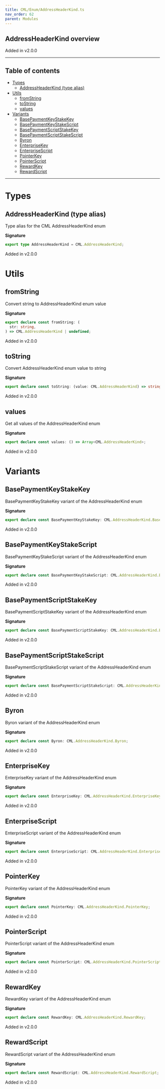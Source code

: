 ```yaml
---
title: CML/Enum/AddressHeaderKind.ts
nav_order: 62
parent: Modules
---
```


## AddressHeaderKind overview

Added in v2.0.0

---

<h2 class="text-delta">Table of contents</h2>

- [Types](#types)
  - [AddressHeaderKind (type alias)](#addressheaderkind-type-alias)
- [Utils](#utils)
  - [fromString](#fromstring)
  - [toString](#tostring)
  - [values](#values)
- [Variants](#variants)
  - [BasePaymentKeyStakeKey](#basepaymentkeystakekey)
  - [BasePaymentKeyStakeScript](#basepaymentkeystakescript)
  - [BasePaymentScriptStakeKey](#basepaymentscriptstakekey)
  - [BasePaymentScriptStakeScript](#basepaymentscriptstakescript)
  - [Byron](#byron)
  - [EnterpriseKey](#enterprisekey)
  - [EnterpriseScript](#enterprisescript)
  - [PointerKey](#pointerkey)
  - [PointerScript](#pointerscript)
  - [RewardKey](#rewardkey)
  - [RewardScript](#rewardscript)

---

# Types

## AddressHeaderKind (type alias)

Type alias for the CML AddressHeaderKind enum

**Signature**

```ts
export type AddressHeaderKind = CML.AddressHeaderKind;
```

Added in v2.0.0

# Utils

## fromString

Convert string to AddressHeaderKind enum value

**Signature**

```ts
export declare const fromString: (
  str: string,
) => CML.AddressHeaderKind | undefined;
```

Added in v2.0.0

## toString

Convert AddressHeaderKind enum value to string

**Signature**

```ts
export declare const toString: (value: CML.AddressHeaderKind) => string;
```

Added in v2.0.0

## values

Get all values of the AddressHeaderKind enum

**Signature**

```ts
export declare const values: () => Array<CML.AddressHeaderKind>;
```

Added in v2.0.0

# Variants

## BasePaymentKeyStakeKey

BasePaymentKeyStakeKey variant of the AddressHeaderKind enum

**Signature**

```ts
export declare const BasePaymentKeyStakeKey: CML.AddressHeaderKind.BasePaymentKeyStakeKey;
```

Added in v2.0.0

## BasePaymentKeyStakeScript

BasePaymentKeyStakeScript variant of the AddressHeaderKind enum

**Signature**

```ts
export declare const BasePaymentKeyStakeScript: CML.AddressHeaderKind.BasePaymentKeyStakeScript;
```

Added in v2.0.0

## BasePaymentScriptStakeKey

BasePaymentScriptStakeKey variant of the AddressHeaderKind enum

**Signature**

```ts
export declare const BasePaymentScriptStakeKey: CML.AddressHeaderKind.BasePaymentScriptStakeKey;
```

Added in v2.0.0

## BasePaymentScriptStakeScript

BasePaymentScriptStakeScript variant of the AddressHeaderKind enum

**Signature**

```ts
export declare const BasePaymentScriptStakeScript: CML.AddressHeaderKind.BasePaymentScriptStakeScript;
```

Added in v2.0.0

## Byron

Byron variant of the AddressHeaderKind enum

**Signature**

```ts
export declare const Byron: CML.AddressHeaderKind.Byron;
```

Added in v2.0.0

## EnterpriseKey

EnterpriseKey variant of the AddressHeaderKind enum

**Signature**

```ts
export declare const EnterpriseKey: CML.AddressHeaderKind.EnterpriseKey;
```

Added in v2.0.0

## EnterpriseScript

EnterpriseScript variant of the AddressHeaderKind enum

**Signature**

```ts
export declare const EnterpriseScript: CML.AddressHeaderKind.EnterpriseScript;
```

Added in v2.0.0

## PointerKey

PointerKey variant of the AddressHeaderKind enum

**Signature**

```ts
export declare const PointerKey: CML.AddressHeaderKind.PointerKey;
```

Added in v2.0.0

## PointerScript

PointerScript variant of the AddressHeaderKind enum

**Signature**

```ts
export declare const PointerScript: CML.AddressHeaderKind.PointerScript;
```

Added in v2.0.0

## RewardKey

RewardKey variant of the AddressHeaderKind enum

**Signature**

```ts
export declare const RewardKey: CML.AddressHeaderKind.RewardKey;
```

Added in v2.0.0

## RewardScript

RewardScript variant of the AddressHeaderKind enum

**Signature**

```ts
export declare const RewardScript: CML.AddressHeaderKind.RewardScript;
```

Added in v2.0.0
